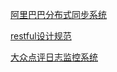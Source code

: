 [阿里巴巴分布式同步系统](http://github.com/alibaba/otter)

[restful设计规范](http://www.ruanyifeng.com/blog/2014/05/restful_api.html)

[大众点评日志监控系统](https://github.com/dianping/cat)